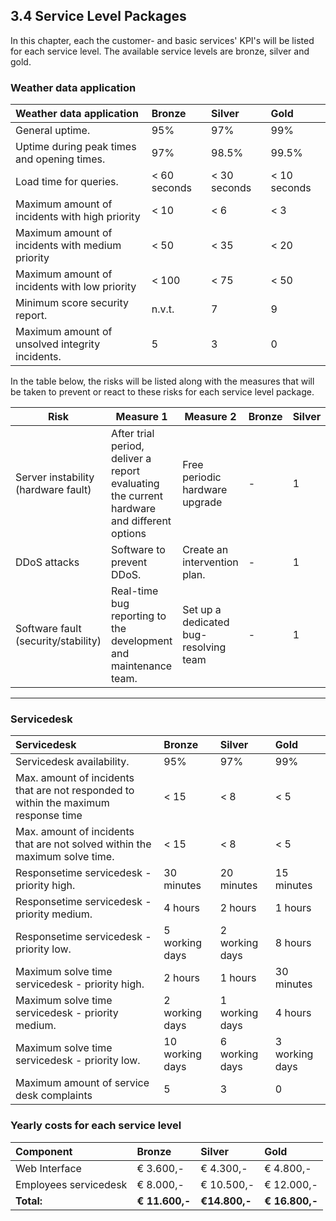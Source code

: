 ## 3.4 Service Level Packages

In this chapter, each the customer- and basic services' KPI's will be listed for each service level. The available service levels are bronze, silver and gold.

### Weather data application

| Weather data application                         | Bronze       | Silver       | Gold         |
| :-----------                                     | :----        | :-----       | :---         |
| General uptime.                                  | 95%          | 97%          | 99%          |
| Uptime during peak times and opening times.      | 97%          | 98.5%        | 99.5%        |
| Load time for queries.                           | < 60 seconds | < 30 seconds | < 10 seconds |
| Maximum amount of incidents with high priority   | < 10         | < 6          | < 3          |
| Maximum amount of incidents with medium priority | < 50         | < 35         | < 20         |
| Maximum amount of incidents with low priority    | < 100        | < 75         | < 50         |
| Minimum score security report.                   | n.v.t.       | 7            | 9            |
| Maximum amount of unsolved integrity incidents.  | 5            | 3            | 0            |

In the table below, the risks will be listed along with the measures that will be taken to prevent or react to these risks for each service level package.

| Risk                                | Measure 1                                                                                  | Measure 2                             | Bronze | Silver | Gold  |
| ---                                 | ---                                                                                        | ---                                   | ---    | ---    | ---   |
| Server instability (hardware fault) | After trial period, deliver a report evaluating the current hardware and different options | Free periodic hardware upgrade        | -      | 1      | 1 & 2 |
| DDoS attacks                        | Software to prevent DDoS.                                                                  | Create an intervention plan.          | -      | 1      | 1 & 2 |
| Software fault (security/stability) | Real-time bug reporting to the development and maintenance team.                           | Set up a dedicated bug-resolving team | -      | 1      | 1 & 2 |

---

### Servicedesk

| Servicedesk                                                                         | Bronze          | Silver         | Gold           |
| :----------                                                                         | :----           | :-----         | :---           |
| Servicedesk availability.                                                           | 95%             | 97%            | 99%            |
| Max. amount of incidents that are not responded to within the maximum response time | < 15            | < 8            | < 5            |
| Max. amount of incidents that are not solved within the maximum solve time.         | < 15            | < 8            | < 5            |
| Responsetime servicedesk - priority high.                                           | 30 minutes      | 20 minutes     | 15 minutes     |
| Responsetime servicedesk - priority medium.                                         | 4 hours         | 2 hours        | 1 hours        |
| Responsetime servicedesk - priority low.                                            | 5 working days  | 2 working days | 8 hours        |
| Maximum solve time servicedesk - priority high.                                     | 2 hours         | 1 hours        | 30 minutes     |
| Maximum solve time servicedesk - priority medium.                                   | 2 working days  | 1 working days | 4 hours        |
| Maximum solve time servicedesk - priority low.                                      | 10 working days | 6 working days | 3 working days |
| Maximum amount of service desk complaints                                           | 5               | 3              | 0              |

### Yearly costs for each service level

| Component                                      | Bronze         | Silver        | Gold           |
| :---                                           | :-----         | :-----        | :---           |
| Web Interface                                  | € 3.600,-      | € 4.300,-     | € 4.800,-      |
| Employees servicedesk                          | € 8.000,-      | € 10.500,-    | € 12.000,-     |
| <div style="te-t-align:right">__Total:__</div> | __€ 11.600,-__ | __€14.800,-__ | __€ 16.800,-__ |

